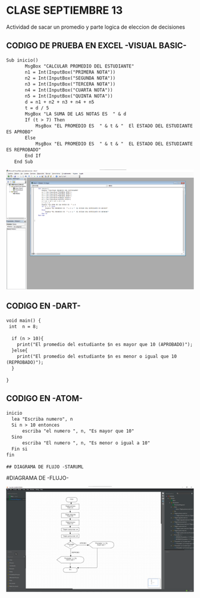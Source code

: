 # CLASE SEPTIEMBRE 13

Actividad de sacar un promedio y parte logica de eleccion de decisiones

##  CODIGO DE PRUEBA EN EXCEL -VISUAL BASIC-

```
Sub inicio()
       MsgBox "CALCULAR PROMEDIO DEL ESTUDIANTE"
       n1 = Int(InputBox("PRIMERA NOTA"))
       n2 = Int(InputBox("SEGUNDA NOTA"))
       n3 = Int(InputBox("TERCERA NOTA"))
       n4 = Int(InputBox("CUARTA NOTA"))
       n5 = Int(InputBox("QUINTA NOTA"))
       d = n1 + n2 + n3 + n4 + n5
       t = d / 5
       MsgBox "LA SUMA DE LAS NOTAS ES  " & d
       If (t > 7) Then
           MsgBox "EL PROMEDIO ES  " & t & "  El ESTADO DEL ESTUDIANTE ES APROBO"
       Else
           MsgBox "EL PROMEDIO ES  " & t & "  EL ESTADO DEL ESTUDIANTE ES REPROBADO"
       End If
   End Sub

```
<img src="img/porcentajeydecisiones.png" width="1000">

## CODIGO EN -DART-

```
void main() {
 int  n = 8;

  if (n > 10){
    print("El promedio del estudiante $n es mayor que 10 (APROBADO)");
  }else{
    print("El promedio del estudiante $n es menor o igual que 10 (REPROBADO)");
  }

}

```

## CODIGO EN -ATOM-

```
inicio
  lea "Escriba numero", n
  Si n > 10 entonces
      escriba "el numero ", n, "Es mayor que 10"
  Sino
      escriba "El numero ", n, "Es menor o igual a 10"
  Fin si
fin

## DIAGRAMA DE FLUJO -STARUML

```

#DIAGRAMA DE -FLUJO-

<img src="img/diagramaclase13.png" width="1000">  

